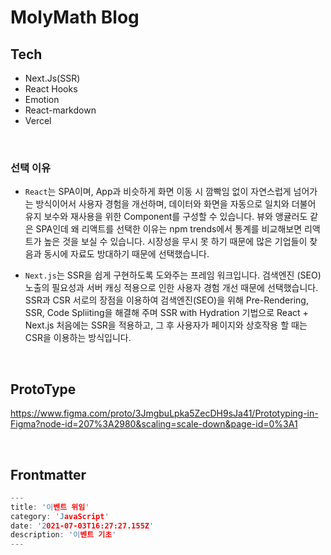 # MolyMath Blog

## Tech

- Next.Js(SSR)
- React Hooks
- Emotion
- React-markdown
- Vercel

<br>

### 선택 이유

- `React`는 SPA이며, App과 비슷하게 화면 이동 시 깜빡임 없이 자연스럽게 넘어가는 방식이어서 사용자 경험을 개선하며, 데이터와 화면을 자동으로 일치와 더불어 유지 보수와 재사용을 위한 Component를 구성할 수 있습니다. 뷰와 앵귤러도 같은 SPA인데 왜 리액트를 선택한 이유는 npm trends에서 통계를 비교해보면 리액트가 높은 것을 보실 수 있습니다. 시장성을 무시 못 하기 때문에 많은 기업들이 찾음과 동시에 자료도 방대하기 때문에 선택했습니다.

- `Next.js`는 SSR을 쉽게 구현하도록 도와주는 프레임 워크입니다.
  검색엔진 (SEO) 노출의 필요성과 서버 캐싱 적용으로 인한 사용자 경험 개선 때문에 선택했습니다.
  SSR과 CSR 서로의 장점을 이용하여 검색엔진(SEO)을 위해 Pre-Rendering, SSR, Code Spliiting을 해결해 주며 SSR with Hydration 기법으로 React + Next.js 처음에는 SSR을 적용하고, 그 후 사용자가 페이지와 상호작용 할 때는 CSR을 이용하는 방식입니다.

<br>

## ProtoType

https://www.figma.com/proto/3JmgbuLpka5ZecDH9sJa41/Prototyping-in-Figma?node-id=207%3A2980&scaling=scale-down&page-id=0%3A1

<br>

## Frontmatter

```h
---
title: '이벤트 위임'
category: 'JavaScript'
date: '2021-07-03T16:27:27.155Z'
description: '이벤트 기초'
---
```
